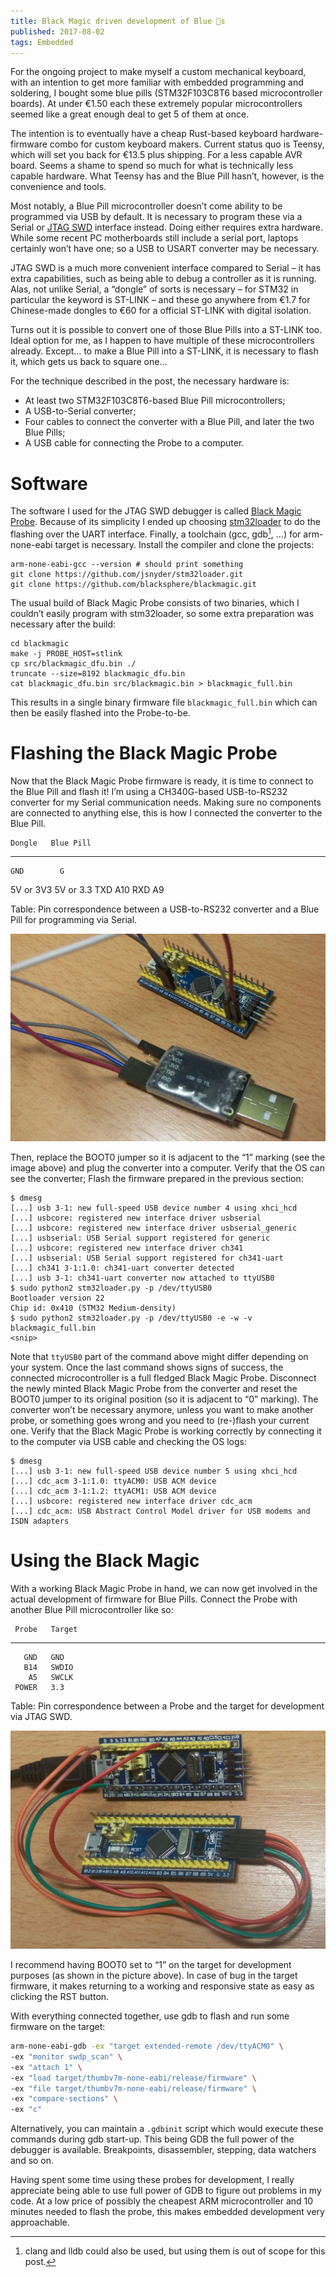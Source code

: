 ```yaml
---
title: Black Magic driven development of Blue 💊s
published: 2017-08-02
tags: Embedded
---
```


For the ongoing project to make myself a custom mechanical keyboard, with an intention to get more
familiar with embedded programming and soldering, I bought some blue pills (STM32F103C8T6 based
microcontroller boards). At under €1.50 each these extremely popular microcontrollers seemed like
a great enough deal to get 5 of them at once.

The intention is to eventually have a cheap Rust-based keyboard hardware-firmware combo for custom
keyboard makers. Current status quo is Teensy, which will set you back for €13.5 plus shipping. For
a less capable AVR board. Seems a shame to spend so much for what is technically less capable
hardware. What Teensy has and the Blue Pill hasn’t, however, is the convenience and tools.

Most notably, a Blue Pill microcontroller doesn’t come ability to be programmed via USB by default.
It is necessary to program these via a Serial or [JTAG SWD] interface instead. Doing either
requires extra hardware. While some recent PC motherboards still include a serial port, laptops
certainly won’t have one; so a USB to USART converter may be necessary.

JTAG SWD is a much more convenient interface compared to Serial – it has extra capabilities, such
as being able to debug a controller as it is running. Alas, not unlike Serial, a “dongle” of sorts
is necessary – for STM32 in particular the keyword is ST-LINK – and these go anywhere from €1.7 for
Chinese-made dongles to €60 for a official ST-LINK with digital isolation.

[JTAG SWD]: https://en.wikipedia.org/wiki/Serial_Wire_Debug

Turns out it is possible to convert one of those Blue Pills into a ST-LINK too. Ideal option for
me, as I happen to have multiple of these microcontrollers already. Except… to make a Blue Pill
into a ST-LINK, it is necessary to flash it, which gets us back to square one…

For the technique described in the post, the necessary hardware is:

* At least two STM32F103C8T6-based Blue Pill microcontrollers;
* A USB-to-Serial converter;
* Four cables to connect the converter with a Blue Pill, and later the two Blue Pills;
* A USB cable for connecting the Probe to a computer.

# Software

The software I used for the JTAG SWD debugger is called [Black Magic Probe]. Because of its
simplicity I ended up choosing [stm32loader] to do the flashing over the UART interface. Finally,
a toolchain (gcc, gdb[^1], …) for arm-none-eabi target is necessary. Install the compiler and clone
the projects:

[Black Magic Probe]: https://github.com/blacksphere/blackmagic
[stm32loader]: https://github.com/jsnyder/stm32loader
[^1]: clang and lldb could also be used, but using them is out of scope for this post.

```
arm-none-eabi-gcc --version # should print something
git clone https://github.com/jsnyder/stm32loader.git
git clone https://github.com/blacksphere/blackmagic.git
```

The usual build of Black Magic Probe consists of two binaries, which I couldn’t easily program with
stm32loader, so some extra preparation was necessary after the build:

```
cd blackmagic
make -j PROBE_HOST=stlink
cp src/blackmagic_dfu.bin ./
truncate --size=8192 blackmagic_dfu.bin
cat blackmagic_dfu.bin src/blackmagic.bin > blackmagic_full.bin
```

This results in a single binary firmware file `blackmagic_full.bin` which can then be easily
flashed into the Probe-to-be.

# Flashing the Black Magic Probe

Now that the Black Magic Probe firmware is ready, it is time to connect to the Blue Pill and flash
it! I’m using a CH340G-based USB-to-RS232 converter for my Serial communication needs. Making sure
no components are connected to anything else, this is how I connected the converter to the Blue
Pill.

    Dongle   Blue Pill
----------   ----------
    GND        G
 5V or 3V3   5V or 3.3
    TXD        A10
    RXD        A9

Table: Pin correspondence between a USB-to-RS232 converter and a Blue Pill for programming via
Serial.

![](/images/black-magic-driven-development/bmp-wiring.jpg)

Then, replace the BOOT0 jumper so it is adjacent to the “1” marking (see the image above) and plug
the converter into a computer. Verify that the OS can see the converter; Flash the firmware
prepared in the previous section:

```
$ dmesg
[...] usb 3-1: new full-speed USB device number 4 using xhci_hcd
[...] usbcore: registered new interface driver usbserial
[...] usbcore: registered new interface driver usbserial_generic
[...] usbserial: USB Serial support registered for generic
[...] usbcore: registered new interface driver ch341
[...] usbserial: USB Serial support registered for ch341-uart
[...] ch341 3-1:1.0: ch341-uart converter detected
[...] usb 3-1: ch341-uart converter now attached to ttyUSB0
$ sudo python2 stm32loader.py -p /dev/ttyUSB0
Bootloader version 22
Chip id: 0x410 (STM32 Medium-density)
$ sudo python2 stm32loader.py -p /dev/ttyUSB0 -e -w -v blackmagic_full.bin
<snip>
```

Note that `ttyUSB0` part of the command above might differ depending on your system. Once the last
command shows signs of success, the connected microcontroller is a full fledged Black Magic Probe.
Disconnect the newly minted Black Magic Probe from the converter and reset the BOOT0 jumper to its
original position (so it is adjacent to “0” marking). The converter won’t be necessary anymore,
unless you want to make another probe, or something goes wrong and you need to (re-)flash
your current one. Verify that the Black Magic Probe is working correctly by connecting it to the
computer via USB cable and checking the OS logs:

```
$ dmesg
[...] usb 3-1: new full-speed USB device number 5 using xhci_hcd
[...] cdc_acm 3-1:1.0: ttyACM0: USB ACM device
[...] cdc_acm 3-1:1.2: ttyACM1: USB ACM device
[...] usbcore: registered new interface driver cdc_acm
[...] cdc_acm: USB Abstract Control Model driver for USB modems and ISDN adapters
```

# Using the Black Magic

With a working Black Magic Probe in hand, we can now get involved in the actual development of
firmware for Blue Pills. Connect the Probe with another Blue Pill microcontroller like so:

     Probe   Target
----------   ----------
       GND   GND
       B14   SWDIO
        A5   SWCLK
     POWER   3.3

Table: Pin correspondence between a Probe and the target for development via JTAG SWD.

![TOP: Probe; BOTTOM: Target. Labels for SWD pins are on the other side of the board!](
    /images/black-magic-driven-development/swd-wiring.jpg)

I recommend having BOOT0 set to “1” on the target for development purposes (as shown in the picture
above). In case of bug in the target firmware, it makes returning to a working and responsive state
as easy as clicking the RST button.

With everything connected together, use gdb to flash and run some firmware on the target:

```sh
arm-none-eabi-gdb -ex "target extended-remote /dev/ttyACM0" \
-ex "monitor swdp_scan" \
-ex "attach 1" \
-ex "load target/thumbv7m-none-eabi/release/firmware" \
-ex "file target/thumbv7m-none-eabi/release/firmware" \
-ex "compare-sections" \
-ex "c"
```

Alternatively, you can maintain a `.gdbinit` script which would execute these commands during gdb
start-up. This being GDB the full power of the debugger is available. Breakpoints, disassembler,
stepping, data watchers and so on.

Having spent some time using these probes for development, I really appreciate being able to use
full power of GDB to figure out problems in my code. At a low price of possibly the cheapest ARM
microcontroller and 10 minutes needed to flash the probe, this makes embedded development very
approachable.
